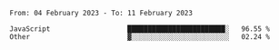 <!--START_SECTION:waka-->

```text
From: 04 February 2023 - To: 11 February 2023

JavaScript                   ████████████████████████░   96.55 %
Other                        ▓░░░░░░░░░░░░░░░░░░░░░░░░   02.24 %
```

<!--END_SECTION:waka-->
